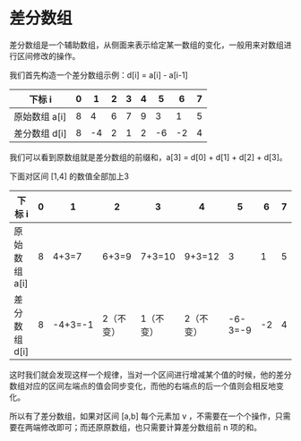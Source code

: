 # 差分数组

差分数组是一个辅助数组，从侧面来表示给定某一数组的变化，一般用来对数组进行区间修改的操作。

我们首先构造一个差分数组示例：d[i] = a[i] - a[i-1]

| 下标 i        | 0    | 1    | 2    | 3    | 4    | 5    | 6    | 7    |
| ------------- | ---- | ---- | ---- | ---- | ---- | ---- | ---- | ---- |
| 原始数组 a[i] | 8    | 4    | 6    | 7    | 9    | 3    | 1    | 5    |
| 差分数组 d[i] | 8    | -4   | 2    | 1    | 2    | -6   | -2   | 4    |

我们可以看到原数组就是差分数组的前缀和，a[3] = d[0] + d[1] + d[2] + d[3]。

下面对区间 [1,4] 的数值全部加上3

| 下标 i        | 0    | 1       | 2         | 3         | 4         | 5       | 6    | 7    |
| ------------- | ---- | ------- | --------- | --------- | --------- | ------- | ---- | ---- |
| 原始数组 a[i] | 8    | 4+3=7   | 6+3=9     | 7+3=10    | 9+3=12    | 3       | 1    | 5    |
| 差分数组 d[i] | 8    | -4+3=-1 | 2（不变） | 1（不变） | 2（不变） | -6-3=-9 | -2   | 4    |

这时我们就会发现这样一个规律，当对一个区间进行增减某个值的时候，他的差分数组对应的区间左端点的值会同步变化，而他的右端点的后一个值则会相反地变化。

所以有了差分数组，如果对区间 [a,b] 每个元素加 v ，不需要在一个个操作，只需要在两端修改即可；而还原原数组，也只需要计算差分数组前 n 项的和。

